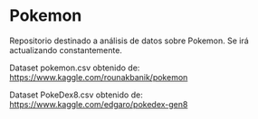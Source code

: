 # Pokemon
Repositorio destinado a análisis de datos sobre Pokemon. Se irá actualizando constantemente. 

Dataset pokemon.csv obtenido de: https://www.kaggle.com/rounakbanik/pokemon

Dataset PokeDex8.csv obtenido de: https://www.kaggle.com/edgaro/pokedex-gen8
